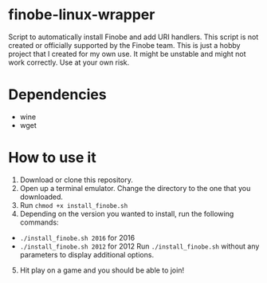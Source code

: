 # finobe-linux-wrapper
Script to automatically install Finobe and add URI handlers.
This script is not created or officially supported by the Finobe team. This is just a hobby project that I created for my own use. It might be unstable and might not work correctly. Use at your own risk.
# Dependencies
- wine
- wget
# How to use it
1. Download or clone this repository.
2. Open up a terminal emulator. Change the directory to the one that you downloaded.
3. Run `chmod +x install_finobe.sh`
4. Depending on the version you wanted to install, run the following commands:
- `./install_finobe.sh 2016` for 2016
- `./install_finobe.sh 2012` for 2012
Run `./install_finobe.sh` without any parameters to display additional options.
5. Hit play on a game and you should be able to join!
